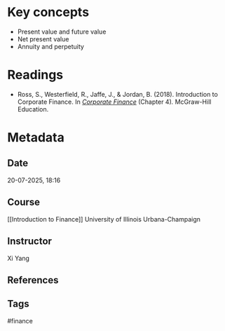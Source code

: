 # Key concepts
- Present value and future value
- Net present value    
- Annuity and perpetuity
# Readings
- Ross, S., Westerfield, R., Jaffe, J., & Jordan, B. (2018). Introduction to Corporate Finance. In [_Corporate Finance_](https://www.mheducation.com/highered/product/corporate-finance-jordan-jaffe/M9781260772388.html) (Chapter 4)_._ McGraw-Hill Education.
# Metadata
## Date
20-07-2025, 18:16
## Course
[[Introduction to Finance]]
University of Illinois Urbana-Champaign
## Instructor
Xi Yang
## References
## Tags
#finance 